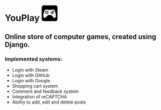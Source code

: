 # YouPlay ![youplay](https://github.com/AlexanderLukash/YouPlay/blob/main/static/dark/assets/images/icon.png)
## Online store of computer games, created using Django.

### Implemented systems:
+ Login with Steam
+ Login with GitHub
+ Login with Google
+ Shopping cart system
+ Comment and feedback system
+ Integration of reCAPTCHA
+ Ability to add, edit and delete posts